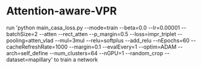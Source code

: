# Attention-aware-VPR
run
'python main_casa_loss.py --mode=train --beta=0.0 --lr=0.00001 --batchSize=2 --atten --rect_atten --p_margin=0.5 --loss=impr_triplet --pooling=atten_vlad --mul=3mul --relu=softplus --add_relu --nEpochs=60 --cacheRefreshRate=1000 --margin=0.1 --evalEvery=1 --optim=ADAM --arch=self_define --num_clusters=64 --nGPU=1 --random_crop --dataset=mapillary'
to train a network
